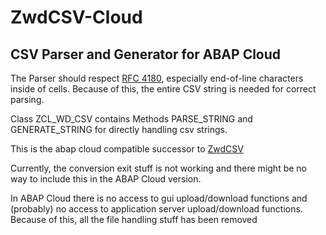 # ZwdCSV-Cloud
## CSV Parser and Generator for ABAP Cloud

The Parser should respect [RFC 4180](https://tools.ietf.org/html/rfc4180), especially end-of-line characters inside of cells. Because of this, the entire CSV string is needed for correct parsing.

Class ZCL_WD_CSV contains Methods PARSE_STRING and GENERATE_STRING for directly handling csv strings.  

This is the abap cloud compatible successor to [ZwdCSV](https://github.com/WegnerDan/ZwdCSV)  

Currently, the conversion exit stuff is not working and there might be no way to include this in the ABAP Cloud version. 

In ABAP Cloud there is no access to gui upload/download functions and (probably) no access to application server upload/download functions.
Because of this, all the file handling stuff has been removed 
